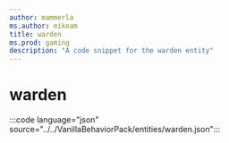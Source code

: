 ```yaml
---
author: mammerla
ms.author: mikeam
title: warden
ms.prod: gaming
description: "A code snippet for the warden entity"
---
```


# warden

:::code language="json" source="../../VanillaBehaviorPack/entities/warden.json":::
